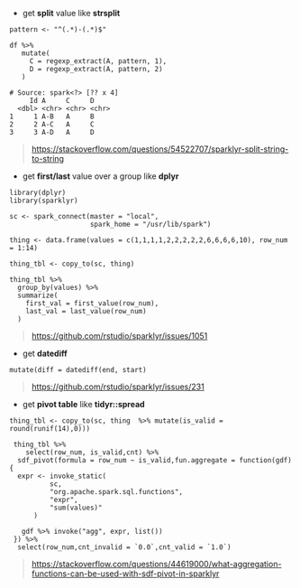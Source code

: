 * get **split** value like **strsplit**

```
pattern <- "^(.*)-(.*)$"

df %>% 
   mutate(
     C = regexp_extract(A, pattern, 1),
     D = regexp_extract(A, pattern, 2)
   )
```

```
# Source: spark<?> [?? x 4]
     Id A     C     D    
  <dbl> <chr> <chr> <chr>
1     1 A-B   A     B    
2     2 A-C   A     C    
3     3 A-D   A     D    
```

> https://stackoverflow.com/questions/54522707/sparklyr-split-string-to-string

* get **first/last** value over a group like **dplyr**

```
library(dplyr)
library(sparklyr)

sc <- spark_connect(master = "local",
                    spark_home = "/usr/lib/spark")

thing <- data.frame(values = c(1,1,1,1,2,2,2,2,2,6,6,6,6,10), row_num = 1:14)

thing_tbl <- copy_to(sc, thing)

thing_tbl %>%
  group_by(values) %>%
  summarize(
    first_val = first_value(row_num),
    last_val = last_value(row_num)
  )

```

>https://github.com/rstudio/sparklyr/issues/1051

* get **datediff**

```
mutate(diff = datediff(end, start) 
```

>https://github.com/rstudio/sparklyr/issues/231

* get **pivot table** like **tidyr::spread**

```
thing_tbl <- copy_to(sc, thing  %>% mutate(is_valid = round(runif(14),0)))

 thing_tbl %>% 
    select(row_num, is_valid,cnt) %>% 
  sdf_pivot(formula = row_num ~ is_valid,fun.aggregate = function(gdf) {
  expr <- invoke_static(
          sc,
          "org.apache.spark.sql.functions",
          "expr",
          "sum(values)"
      )

   gdf %>% invoke("agg", expr, list())
 }) %>%
  select(row_num,cnt_invalid = `0.0`,cnt_valid = `1.0`)
  ```
>https://stackoverflow.com/questions/44619000/what-aggregation-functions-can-be-used-with-sdf-pivot-in-sparklyr
